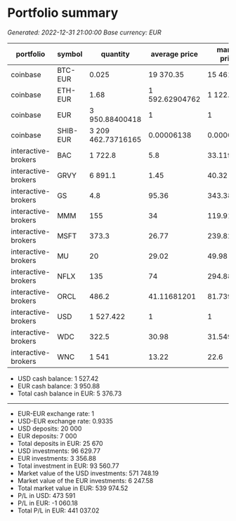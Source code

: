 # Portfolio summary
_Generated: 2022-12-31 21:00:00_
_Base currency: EUR_

|portfolio          |symbol  |quantity          |average price  |market price   |market value|investment|P/L       |P/L %   |costs       |deposit total     |withdrawal total|
|-------------------|--------|------------------|---------------|---------------|------------|----------|----------|--------|------------|------------------|----------------|
|coinbase           |BTC-EUR |        0.025     |19 370.35      |15 461.53      |      386.54|    484.26|    -97.72|  -20.18|  8.59497222|                  |                |
|coinbase           |ETH-EUR |        1.68      | 1 592.62904762| 1 122.5       |    1 885.8 |  2 675.62|   -789.82|  -29.52|  5.3512336 |                  |                |
|coinbase           |EUR     |    3 950.88400418|     1         |     1         |    3 950.88|          |          |        | 13.94620582|    7 000         |                |
|coinbase           |SHIB-EUR|3 209 462.73716165|     0.00006138|     0.00000759|       24.36|    197   |   -172.64|  -87.63|  2.99      |3 209 462.73716165|                |
|interactive-brokers|BAC     |    1 722.8       |     5.8       |    33.119999  |   57 059.13|  9 992.24| 47 066.89|  471.03|  7.421325  |                  |                |
|interactive-brokers|GRVY    |    6 891.1       |     1.45      |    40.32      |  277 849.15|  9 992.1 |267 857.05|2 680.69|  7.421325  |                  |                |
|interactive-brokers|GS      |        4.8       |    95.36      |   343.380005  |    1 648.22|    457.73|  1 190.49|  260.09| 14.84265   |                  |                |
|interactive-brokers|MMM     |      155         |    34         |   119.919998  |   18 587.6 |  5 270   | 13 317.6 |  252.71|            |                  |                |
|interactive-brokers|MSFT    |      373.3       |    26.77      |   239.820007  |   89 524.81|  9 993.24| 79 531.57|  795.85|  7.421325  |                  |                |
|interactive-brokers|MU      |       20         |    29.02      |    49.98      |      999.6 |    580.4 |    419.2 |   72.23|  4.620825  |                  |                |
|interactive-brokers|NFLX    |      135         |    74         |   294.880005  |   39 808.8 |  9 990   | 29 818.8 |  298.49|  7.421325  |                  |                |
|interactive-brokers|ORCL    |      486.2       |    41.11681201|    81.739998  |   39 741.99| 19 990.99| 19 751   |   98.8 | 14.84265   |                  |                |
|interactive-brokers|USD     |    1 527.422     |     1         |     1         |    1 527.42|          |          |        |104.785375  |   20 000         |                |
|interactive-brokers|WDC     |      322.5       |    30.98      |    31.549999  |   10 174.87|  9 991.05|    183.82|    1.84|  7.421325  |                  |                |
|interactive-brokers|WNC     |    1 541         |    13.22      |    22.6       |   34 826.6 | 20 372.02| 14 454.58|   70.95|  3.687325  |                  |                |

* USD cash balance:                      1 527.42
* EUR cash balance:                      3 950.88
* Total cash balance in EUR:             5 376.73
----------------------------------------------------
* EUR-EUR exchange rate:                     1
* USD-EUR exchange rate:                     0.9335
* USD deposits:                         20 000
* EUR deposits:                          7 000
* Total deposits in EUR:                25 670
* USD investments:                      96 629.77
* EUR investments:                       3 356.88
* Total investment in EUR:              93 560.77
* Market value of the USD investments: 571 748.19
* Market value of the EUR investments:   6 247.58
* Total market value in EUR:           539 974.52
* P/L in USD:                          473 591
* P/L in EUR:                           -1 060.18
* Total P/L in EUR:                    441 037.02

